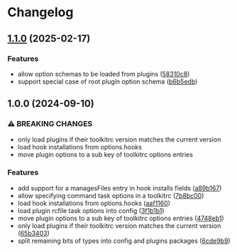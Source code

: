 # Changelog

## [1.1.0](https://github.com/Financial-Times/dotcom-tool-kit/compare/plugin-v1.0.0...plugin-v1.1.0) (2025-02-17)


### Features

* allow option schemas to be loaded from plugins ([58310c8](https://github.com/Financial-Times/dotcom-tool-kit/commit/58310c88077e332473b36dacf142881f20700c2a))
* support special case of root plugin option schema ([b6b5edb](https://github.com/Financial-Times/dotcom-tool-kit/commit/b6b5edb2be5bd16b2b44d5f46288dc19c4b3e6a1))

## 1.0.0 (2024-09-10)


### ⚠ BREAKING CHANGES

* only load plugins if their toolkitrc version matches the current version
* load hook installations from options.hooks
* move plugin options to a sub key of toolkitrc options entries

### Features

* add support for a managesFiles entry in hook installs fields ([a89b167](https://github.com/Financial-Times/dotcom-tool-kit/commit/a89b167da9dae6edd6fcc9295a5f8f82e2e30023))
* allow specifying command task options in a toolkitrc ([7b8bc00](https://github.com/Financial-Times/dotcom-tool-kit/commit/7b8bc000b8562eb0dbd00eb2f8f3fc5fab71a57b))
* load hook installations from options.hooks ([aaf1160](https://github.com/Financial-Times/dotcom-tool-kit/commit/aaf1160a4724b07b9d174f9d237721368d2fa087))
* load plugin rcfile task options into config ([3f1b1b1](https://github.com/Financial-Times/dotcom-tool-kit/commit/3f1b1b149e9e5c9c0d00b7f85697469b0ece472a))
* move plugin options to a sub key of toolkitrc options entries ([4748eb1](https://github.com/Financial-Times/dotcom-tool-kit/commit/4748eb12d60bef31bd6da00d1447e35af1e0af1a))
* only load plugins if their toolkitrc version matches the current version ([65b3403](https://github.com/Financial-Times/dotcom-tool-kit/commit/65b3403b8369aa09ec64b11d20ab44b06d468d86))
* split remaining bits of types into config and plugins packages ([6cde9b9](https://github.com/Financial-Times/dotcom-tool-kit/commit/6cde9b90d4cd02383ae1b18ca38e0843e6c3d3ab))
